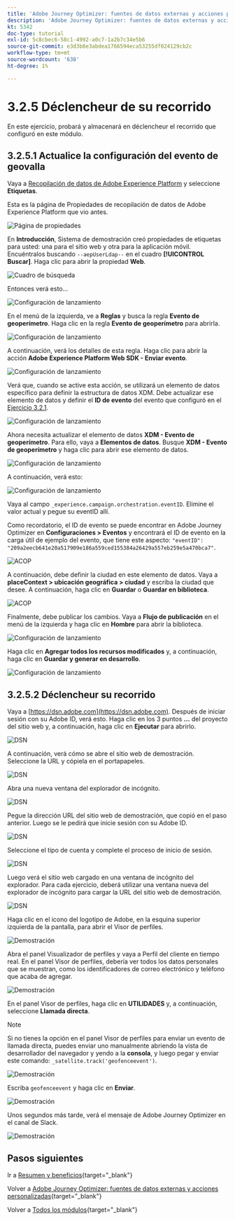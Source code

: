 ```yaml
---
title: 'Adobe Journey Optimizer: fuentes de datos externas y acciones personalizadas'
description: 'Adobe Journey Optimizer: fuentes de datos externas y acciones personalizadas'
kt: 5342
doc-type: tutorial
exl-id: 5c8cbec6-58c1-4992-a0c7-1a2b7c34e5b6
source-git-commit: e3d3b8e3abdea1766594eca53255df024129cb2c
workflow-type: tm+mt
source-wordcount: '638'
ht-degree: 1%

---
```


# 3.2.5 Déclencheur de su recorrido

En este ejercicio, probará y almacenará en déclencheur el recorrido que configuró en este módulo.

## 3.2.5.1 Actualice la configuración del evento de geovalla

Vaya a [Recopilación de datos de Adobe Experience Platform](https://experience.adobe.com/launch/) y seleccione **Etiquetas**.

Esta es la página de Propiedades de recopilación de datos de Adobe Experience Platform que vio antes.

![Página de propiedades](./../../../../modules/delivery-activation/datacollection/dc1.1/images/launch1.png)

En **Introducción**, Sistema de demostración creó propiedades de etiquetas para usted: una para el sitio web y otra para la aplicación móvil. Encuéntralos buscando `--aepUserLdap--` en el cuadro **[!UICONTROL Buscar]**. Haga clic para abrir la propiedad **Web**.

![Cuadro de búsqueda](./../../../../modules/delivery-activation/datacollection/dc1.1/images/property6.png)

Entonces verá esto...

![Configuración de lanzamiento](./images/rule1.png)

En el menú de la izquierda, ve a **Reglas** y busca la regla **Evento de geoperímetro**. Haga clic en la regla **Evento de geoperímetro** para abrirla.

![Configuración de lanzamiento](./images/rule2.png)

A continuación, verá los detalles de esta regla. Haga clic para abrir la acción **Adobe Experience Platform Web SDK - Enviar evento**.

![Configuración de lanzamiento](./images/rule3.png)

Verá que, cuando se active esta acción, se utilizará un elemento de datos específico para definir la estructura de datos XDM. Debe actualizar ese elemento de datos y definir el **ID de evento** del evento que configuró en el [Ejercicio 3.2.1](./ex1.md).

![Configuración de lanzamiento](./images/rule4.png)

Ahora necesita actualizar el elemento de datos **XDM - Evento de geoperímetro**. Para ello, vaya a **Elementos de datos**. Busque **XDM - Evento de geoperímetro** y haga clic para abrir ese elemento de datos.

![Configuración de lanzamiento](./images/rule5.png)

A continuación, verá esto:

![Configuración de lanzamiento](./images/rule6.png)

Vaya al campo `_experience.campaign.orchestration.eventID`. Elimine el valor actual y pegue su eventID allí.

Como recordatorio, el ID de evento se puede encontrar en Adobe Journey Optimizer en **Configuraciones > Eventos** y encontrará el ID de evento en la carga útil de ejemplo del evento, que tiene este aspecto: `"eventID": "209a2eecb641e20a517909e186a559ced155384a26429a557eb259e5a470bca7"`.

![ACOP](./images/payloadeventID.png)

A continuación, debe definir la ciudad en este elemento de datos. Vaya a **placeContext > ubicación geográfica > ciudad** y escriba la ciudad que desee. A continuación, haga clic en **Guardar** o **Guardar en biblioteca**.

![ACOP](./images/payloadeventIDgeo.png)

Finalmente, debe publicar los cambios. Vaya a **Flujo de publicación** en el menú de la izquierda y haga clic en **Hombre** para abrir la biblioteca.

![Configuración de lanzamiento](./images/rule8.png)

Haga clic en **Agregar todos los recursos modificados** y, a continuación, haga clic en **Guardar y generar en desarrollo**.

![Configuración de lanzamiento](./images/rule9.png)

## 3.2.5.2 Déclencheur su recorrido

Vaya a [https://dsn.adobe.com](https://dsn.adobe.com). Después de iniciar sesión con su Adobe ID, verá esto. Haga clic en los 3 puntos **...** del proyecto del sitio web y, a continuación, haga clic en **Ejecutar** para abrirlo.

![DSN](./../../datacollection/dc1.1/images/web8.png)

A continuación, verá cómo se abre el sitio web de demostración. Seleccione la URL y cópiela en el portapapeles.

![DSN](../../../getting-started/gettingstarted/images/web3.png)

Abra una nueva ventana del explorador de incógnito.

![DSN](../../../getting-started/gettingstarted/images/web4.png)

Pegue la dirección URL del sitio web de demostración, que copió en el paso anterior. Luego se le pedirá que inicie sesión con su Adobe ID.

![DSN](../../../getting-started/gettingstarted/images/web5.png)

Seleccione el tipo de cuenta y complete el proceso de inicio de sesión.

![DSN](../../../getting-started/gettingstarted/images/web6.png)

Luego verá el sitio web cargado en una ventana de incógnito del explorador. Para cada ejercicio, deberá utilizar una ventana nueva del explorador de incógnito para cargar la URL del sitio web de demostración.

![DSN](../../../getting-started/gettingstarted/images/web7.png)

Haga clic en el icono del logotipo de Adobe, en la esquina superior izquierda de la pantalla, para abrir el Visor de perfiles.

![Demostración](./../../../../modules/delivery-activation/datacollection/dc1.2/images/pv1.png)

Abra el panel Visualizador de perfiles y vaya a Perfil del cliente en tiempo real. En el panel Visor de perfiles, debería ver todos los datos personales que se muestran, como los identificadores de correo electrónico y teléfono que acaba de agregar.

![Demostración](./images/pv2.png)

En el panel Visor de perfiles, haga clic en **UTILIDADES** y, a continuación, seleccione **Llamada directa**.

>[!NOTE]
>
>Si no tienes la opción en el panel Visor de perfiles para enviar un evento de llamada directa, puedes enviar uno manualmente abriendo la vista de desarrollador del navegador y yendo a la **consola**, y luego pegar y enviar este comando: `_satellite.track('geofenceevent')`.

![Demostración](./images/pv3.png)

Escriba `geofenceevent` y haga clic en **Enviar**.

![Demostración](./images/pv4.png)

Unos segundos más tarde, verá el mensaje de Adobe Journey Optimizer en el canal de Slack.

![Demostración](./images/smsdemo4.png)

## Pasos siguientes

Ir a [Resumen y beneficios](./summary.md){target="_blank"}

Volver a [Adobe Journey Optimizer: fuentes de datos externas y acciones personalizadas](journey-orchestration-external-weather-api-sms.md){target="_blank"}

Volver a [Todos los módulos](./../../../../overview.md){target="_blank"}

